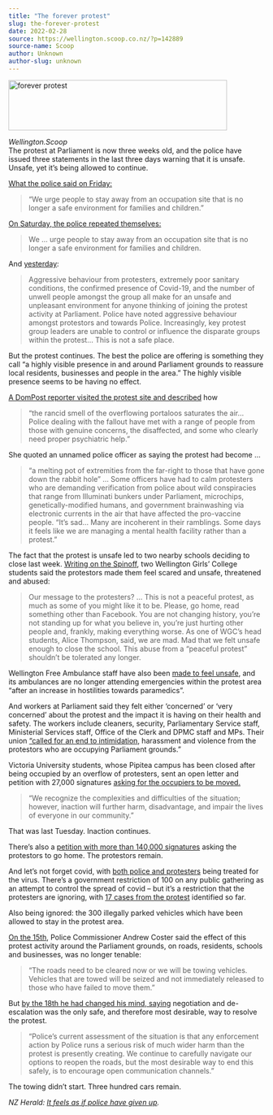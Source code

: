 ```yaml
---
title: "The forever protest"
slug: the-forever-protest
date: 2022-02-28
source: https://wellington.scoop.co.nz/?p=142889
source-name: Scoop
author: Unknown
author-slug: unknown
---
```

<p><a href="https://wellington.scoop.co.nz/wp-content/uploads/2022/02/forever-protest.jpg"><img src="https://wellington.scoop.co.nz/wp-content/uploads/2022/02/forever-protest-430x99.jpg" alt="forever protest" width="430" height="99" class="alignleft size-medium wp-image-142891" srcset="https://wellington.scoop.co.nz/wp-content/uploads/2022/02/forever-protest-430x99.jpg 430w, https://wellington.scoop.co.nz/wp-content/uploads/2022/02/forever-protest.jpg 712w" sizes="(max-width: 430px) 100vw, 430px"></a></p>
<p><em>Wellington.Scoop</em><br>
The protest at Parliament is now three weeks old, and the police have issued three statements in the last three days warning that it is unsafe. Unsafe, yet it’s being allowed to continue.<span id="more-142889"></span></p>
<p><a href="https://wellington.scoop.co.nz/?p=142855">What the police said on Friday: </a></p>
<blockquote><p>“We urge people to stay away from an occupation site that is no longer a safe environment for families and children.” </p></blockquote>
<p><a href="https://wellington.scoop.co.nz/?p=142830">On Saturday, the police repeated themselves:</a></p>
<blockquote><p>We … urge people to stay away from an occupation site that is no longer a safe environment for families and children.</p></blockquote>
<p>And <a href="https://wellington.scoop.co.nz/?p=142876">yesterday</a>:</p>
<blockquote><p>Aggressive behaviour from protesters, extremely poor sanitary conditions, the confirmed presence of Covid-19, and the number of unwell people amongst the group all make for an unsafe and unpleasant environment for anyone thinking of joining the protest activity at Parliament. Police have noted aggressive behaviour amongst protestors and towards Police. Increasingly, key protest group leaders are unable to control or influence the disparate groups within the protest… This is not a safe place. </p></blockquote>
<p>But the protest continues. The best the police are offering is something they call “a highly visible presence in and around Parliament grounds to reassure local residents, businesses and people in the area.” The highly visible presence seems to be having no effect.</p>
<p><a href="https://www.stuff.co.nz/national/health/coronavirus/300526493/no-place-for-kids-police-officer-talks-about-life-on-the-frontline-of-the-protest">A DomPost reporter visited the protest site and described</a> how </p>
<blockquote><p>“the rancid smell of the overflowing portaloos saturates the air… Police dealing with the fallout have met with a range of people from those with genuine concerns, the disaffected, and some who clearly need proper psychiatric help.”</p></blockquote>
<p>She quoted an unnamed police officer as saying the protest had become …</p>
<blockquote><p>“a melting pot of extremities from the far-right to those that have gone down the rabbit hole” …  Some officers have had to calm protesters who are demanding verification from police about wild conspiracies that range from Illuminati bunkers under Parliament, microchips, genetically-modified humans, and government brainwashing via electronic currents in the air that have affected the pro-vaccine people. “It’s sad… Many are incoherent in their ramblings. Some days it feels like we are managing a mental health facility rather than a protest.” </p></blockquote>
<p>The fact that the protest is unsafe led to two nearby schools deciding to close last week. <a href="https://thespinoff.co.nz/society/28-02-2022/we-dont-deserve-this-wellington-students-kept-away-from-school-by-parliament-protest">Writing on the Spinoff</a>, two Wellington Girls’ College students said the protestors made them feel scared and unsafe, threatened and abused:</p>
<blockquote><p>Our message to the protesters? …  This is not a peaceful protest, as much as some of you might like it to be. Please, go home, read something other than Facebook. You are not changing history, you’re not standing up for what you believe in, you’re just hurting other people and, frankly, making everything worse. As one of WGC’s head students, Alice Thompson, said, we are mad. Mad that we felt unsafe enough to close the school. This abuse from a “peaceful protest” shouldn’t be tolerated any longer. </p></blockquote>
<p>Wellington Free Ambulance staff have also been <a href="https://wellington.scoop.co.nz/?p=142782">made to feel unsafe</a>, and its ambulances are no longer attending emergencies within the protest area “after an increase in hostilities towards paramedics”. </p>
<p>And workers at Parliament said they felt either ‘concerned’ or ‘very concerned’ about the protest and the impact it is having on their health and safety. The workers include cleaners, security, Parliamentary Service staff, Ministerial Services staff, Office of the Clerk and DPMC staff and MPs. Their union <a href="https://wellington.scoop.co.nz/?p=142808">“called for an end to intimidation</a>, harassment and violence from the protestors who are occupying Parliament grounds.”</p>
<p>Victoria University students, whose Pipitea campus has been closed after being occupied by an overflow of protesters, sent an open letter and petition with 27,000 signatures <a href="https://wellington.scoop.co.nz/?p=142780">asking for the occupiers to be moved.</a></p>
<blockquote><p>“We recognize the complexities and difficulties of the situation; however, inaction will further harm, disadvantage, and impair the lives of everyone in our community.”</p></blockquote>
<p>That was last Tuesday. Inaction continues.</p>
<p>There’s also a <a href="https://www.change.org/p/freedom-groups-in-wellington-tell-the-wellington-protestors-to-go-home-they-are-not-the-majority">petition with more than 140,000 signatures</a> asking the protestors to go home. The protestors remain.</p>
<p>And let’s not forget covid, with <a href="https://wellington.scoop.co.nz/?p=142739">both police and protesters</a> being treated for the virus. There’s a government restriction of 100 on any public gathering as an attempt to control the spread of covid – but it’s a restriction that the protesters are ignoring, with <a href="https://wellington.scoop.co.nz/?p=142894">17 cases from the protest</a> identified so far.</p>
<p>Also being ignored: the 300 illegally parked vehicles which have been allowed to stay in the protest area.</p>
<p><a href="https://wellington.scoop.co.nz/?p=142581">On the 15th</a>, Police Commissioner Andrew Coster said the effect of this protest activity around the Parliament grounds, on roads, residents, schools and businesses, was no longer tenable:</p>
<blockquote><p>“The roads need to be cleared now or we will be towing vehicles. Vehicles that are towed will be seized and not immediately released to those who have failed to move them.”</p></blockquote>
<p>But <a href="https://wellington.scoop.co.nz/?p=142664">by the 18th he had changed his mind, saying</a> negotiation and de-escalation was the only safe, and therefore most desirable, way to resolve the protest.</p>
<blockquote><p>“Police’s current assessment of the situation is that any enforcement action by Police runs a serious risk of much wider harm than the protest is presently creating. We continue to carefully navigate our options to reopen the roads, but the most desirable way to end this safely, is to encourage open communication channels.”</p></blockquote>
<p>The towing didn’t start. Three hundred cars remain.</p>
<p><em>NZ Herald: <a href="https://www.nzherald.co.nz/nz/opinion-police-mia-as-parliament-occupation-turns-into-a-covid-slum/WKQEUKOTKURTP3VOWTB3PZB27Y/">It feels as if police have given up</a>.</em></p>